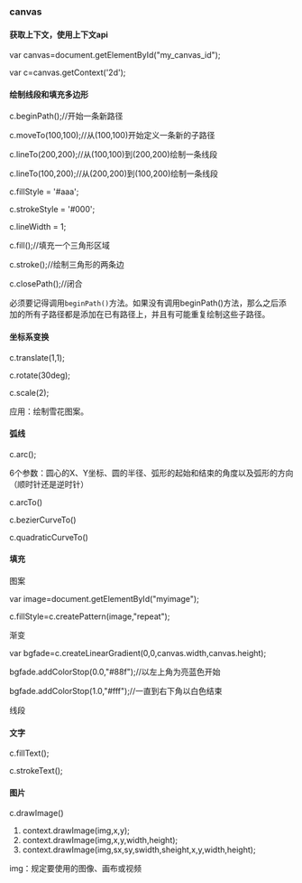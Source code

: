 ### canvas

#### 获取上下文，使用上下文api

var canvas=document.getElementById("my_canvas_id");

var c=canvas.getContext('2d');

#### 绘制线段和填充多边形

c.beginPath();//开始一条新路径

c.moveTo(100,100);//从(100,100)开始定义一条新的子路径

c.lineTo(200,200);//从(100,100)到(200,200)绘制一条线段

c.lineTo(100,200);//从(200,200)到(100,200)绘制一条线段

c.fillStyle = '#aaa';

c.strokeStyle = '#000';

c.lineWidth = 1;

c.fill();//填充一个三角形区域

c.stroke();//绘制三角形的两条边

c.closePath();//闭合

必须要记得调用`beginPath()`方法。如果没有调用beginPath()方法，那么之后添加的所有子路径都是添加在已有路径上，并且有可能重复绘制这些子路径。

#### 坐标系变换

c.translate(1,1);

c.rotate(30deg);

c.scale(2);

应用：绘制雪花图案。

#### 弧线

c.arc();

6个参数：圆心的X、Y坐标、圆的半径、弧形的起始和结束的角度以及弧形的方向（顺时针还是逆时针）

c.arcTo()

c.bezierCurveTo()

c.quadraticCurveTo()

#### 填充

图案

var image=document.getElementById("myimage");

c.fillStyle=c.createPattern(image,"repeat");

渐变

var bgfade=c.createLinearGradient(0,0,canvas.width,canvas.height);

bgfade.addColorStop(0.0,"#88f");//以左上角为亮蓝色开始

bgfade.addColorStop(1.0,"#fff");//一直到右下角以白色结束

线段

#### 文字

c.fillText();

c.strokeText();

#### 图片

c.drawImage()

1. context.drawImage(img,x,y);
2. context.drawImage(img,x,y,width,height);
3. context.drawImage(img,sx,sy,swidth,sheight,x,y,width,height);

img：规定要使用的图像、画布或视频





